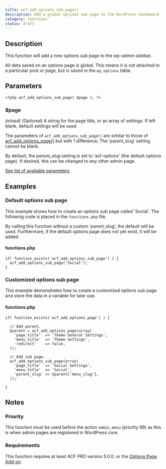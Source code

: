 ```yaml
---
title: acf_add_options_sub_page()
description: Add a global options sub page to the WordPress dashboard.
category: functions
status: draft
---
```


## Description
This function will add a new options sub page to the wp-admin sidebar.

All data saved on an options page is global. This means it is not attached to a particular post or page, but is saved in the `wp_options` table.

## Parameters
```
<?php acf_add_options_sub_page( $page ); ?>
```

### $page
*(mixed)* *(Optional)* A string for the page title, or an array of settings. If left blank, default settings will be used.

The parameters of `acf_add_options_sub_page()` are similar to those of [acf_add_options_page()](https://www.advancedcustomfields.com/resources/acf_add_options_page/) but with 1 difference; The ‘parent_slug’ setting cannot be blank.

By default, the _parent_slug_ setting is set to ‘acf-options’ (the default options page). If desired, this can be changed to any other admin page.

[See list of available parameters](https://www.advancedcustomfields.com/resources/acf_add_options_page/)

## Examples

### Default options sub page
This example shows how to create an options sub page called 'Social'. The following code is placed in the `functions.php` file.

By calling this function without a custom ‘parent_slug’, the default will be used. Furthermore, if the default options page does not yet exist, it will be added.

#### functions.php
```
if( function_exists('acf_add_options_sub_page') ) {
  acf_add_options_sub_page('Social');
}
```

### Customized options sub page
This example demonstrates how to create a customized options sub page and store the data in a variable for later use.

#### functions.php
```
if( function_exists('acf_add_options_page') ) {
  
  // Add parent.
  $parent = acf_add_options_page(array(
    'page_title'  => 'Theme General Settings',
    'menu_title'  => 'Theme Settings',
    'redirect'    => false,
  ));
  
  // Add sub page.
  acf_add_options_sub_page(array(
    'page_title'  => 'Social Settings',
    'menu_title'  => 'Social',
    'parent_slug' => $parent['menu_slug'],
  ));
  
}
```

## Notes

### Priority
This function must be used before the action `admin_menu` (priority 99) as this is when admin pages are registered in WordPress core.

### Requirements
This function requires at least ACF PRO version 5.0.0. or the [Options Page Add-on](https://www.advancedcustomfields.com/add-ons/options-page/).
